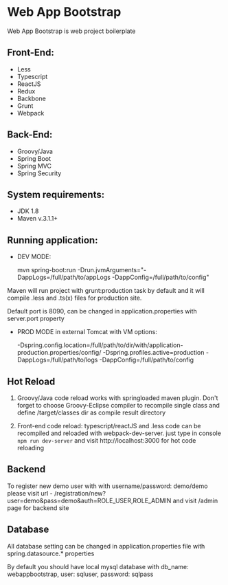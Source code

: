 # Web App Bootstrap

Web App Bootstrap is web project boilerplate

## Front-End:
- Less
- Typescript
- ReactJS
- Redux
- Backbone
- Grunt
- Webpack


## Back-End:
- Groovy/Java
- Spring Boot
- Spring MVC
- Spring Security


## System requirements:
- JDK 1.8
- Maven v.3.1.1+


## Running application:
- DEV MODE: 


    mvn spring-boot:run -Drun.jvmArguments="-DappLogs=/full/path/to/appLogs -DappConfig=/full/path/to/config"

Maven will run project with grunt:production task by default and it will compile .less and .ts(x) files for production site.

Default port is 8090, can be changed in application.properties with server.port property




- PROD MODE in external Tomcat with VM options: 


    -Dspring.config.location=/full/path/to/dir/with/application-production.properties/config/
    -Dspring.profiles.active=production 
    -DappLogs=/full/path/to/logs
    -DappConfig=/full/path/to/config



## Hot Reload

1. Groovy/Java code reload works with springloaded maven plugin. Don't forget to choose Groovy-Eclipse compiler to recompile single class and define /target/classes dir as compile result directory


2. Front-end code reload: typescript/reactJS and .less code can be recompiled and reloaded with webpack-dev-server. just type in console `npm run dev-server` and visit http://localhost:3000 for hot code reloading


## Backend

To register new demo user with with username/password: demo/demo please visit url - /registration/new?user=demo&pass=demo&auth=ROLE_USER,ROLE_ADMIN and visit /admin page for backend site


## Database

All database setting can be changed in application.properties file with spring.datasource.* properties

By default you should have local mysql database with db_name: webappbootstrap, user: sqluser, password: sqlpass










